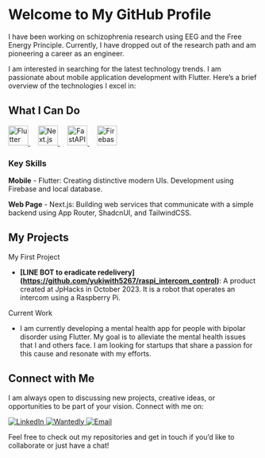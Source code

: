# Welcome to My GitHub Profile

I have been working on schizophrenia research using EEG and the Free Energy Principle.
Currently, I have dropped out of the research path and am pioneering a career as an engineer.

I am interested in searching for the latest technology trends.
I am passionate about mobile application development with Flutter. Here’s a brief overview of the technologies I excel in:

## What I Can Do

<a href="https://flutter.dev/">
  <img src="https://cdn.worldvectorlogo.com/logos/flutter.svg" alt="Flutter" width="40" height="40"/>
</a>
&nbsp;&nbsp;&nbsp;
<a href="https://nextjs.org/">
  <img src="https://cdn.worldvectorlogo.com/logos/nextjs-2.svg" alt="Next.js" width="40" height="40"/>
</a>
&nbsp;&nbsp;&nbsp;
<a href="https://fastapi.tiangolo.com/">
  <img src="https://cdn.worldvectorlogo.com/logos/fastapi.svg" alt="FastAPI" width="40" height="40"/>
</a>
&nbsp;&nbsp;&nbsp;
<a href="https://firebase.google.com/">
  <img src="https://cdn.worldvectorlogo.com/logos/firebase-1.svg" alt="Firebase" width="40" height="40"/>
</a>

### Key Skills

**Mobile** - Flutter: Creating distinctive modern UIs. Development using Firebase and local database.

**Web Page** - Next.js: Building web services that communicate with a simple backend using App Router, ShadcnUI, and TailwindCSS.

## My Projects

My First Project

- **[LINE BOT to eradicate redelivery] (https://github.com/yukiwith5267/raspi_intercom_control)**: A product created at JpHacks in October 2023. It is a robot that operates an intercom using a Raspberry Pi.

Current Work

- I am currently developing a mental health app for people with bipolar disorder using Flutter. My goal is to alleviate the mental health issues that I and others face. I am looking for startups that share a passion for this cause and resonate with my efforts.

## Connect with Me

I am always open to discussing new projects, creative ideas, or opportunities to be part of your vision. Connect with me on:

<a href="https://www.linkedin.com/in/yuki-tezuka-%E6%89%8B%E5%A1%9A%E8%A3%95%E8%B2%B4-a1a681315/">
  <img src="https://img.shields.io/badge/linkedin-@yuki--teduka-blue?style=flat-square&logo=linkedin" alt="LinkedIn"/>
</a>
<a href="https://www.wantedly.com/id/yuki_teduka_">
  <img src="https://img.shields.io/badge/wantedly-@yuki_teduka_-blue?style=flat-square&logo=wantedly" alt="Wantedly"/>
</a>
<a href="mailto:yuki.tezuka.works@gmail.com">
  <img src="https://img.shields.io/badge/email-yuki.tezuka.works@gmail.com-red?style=flat-square&logo=gmail" alt="Email"/>
</a>

Feel free to check out my repositories and get in touch if you’d like to collaborate or just have a chat!
